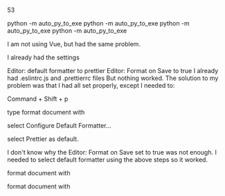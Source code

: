 53

python -m auto_py_to_exe
python -m auto_py_to_exe
python -m auto_py_to_exe
python -m auto_py_to_exe

I am not using Vue, but had the same problem.

I already had the settings

Editor: default formatter to prettier
Editor: Format on Save to true
I already had .eslintrc.js and .prettierrc files But nothing worked.
The solution to my problem was that I had all set properly, except I needed to:

Command + Shift + p

type format document with

select Configure Default Formatter...

select Prettier as default.

I don't know why the Editor:
Format on Save set to true was not enough.
I needed to select default
formatter using the above steps so it worked.

format document with

format document with
